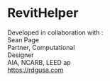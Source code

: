 # RevitHelper

Developed in collaboration with :<br/>
Sean Page <br/>
Partner, Computational<br/>
Designer<br/>
AIA, NCARB, LEED ap<br/>
https://rdgusa.com
